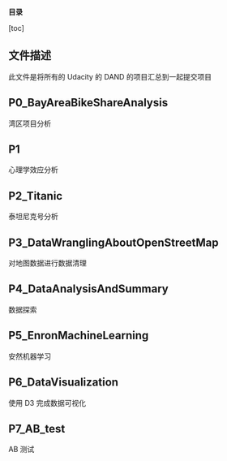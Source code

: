**目录**

[toc]

## 文件描述
此文件是将所有的 Udacity 的 DAND 的项目汇总到一起提交项目

## P0_BayAreaBikeShareAnalysis

湾区项目分析

## P1
心理学效应分析

## P2_Titanic
泰坦尼克号分析

## P3_DataWranglingAboutOpenStreetMap

对地图数据进行数据清理

## P4_DataAnalysisAndSummary
数据探索


## P5_EnronMachineLearning
安然机器学习

## P6_DataVisualization
使用 D3 完成数据可视化

## P7_AB_test

AB 测试
